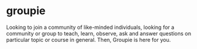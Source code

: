 # groupie
Looking to join a community of like-minded individuals, looking for a community or group to teach, learn, observe, ask and answer questions on particular topic or course in general. Then, Groupie is here for you.
